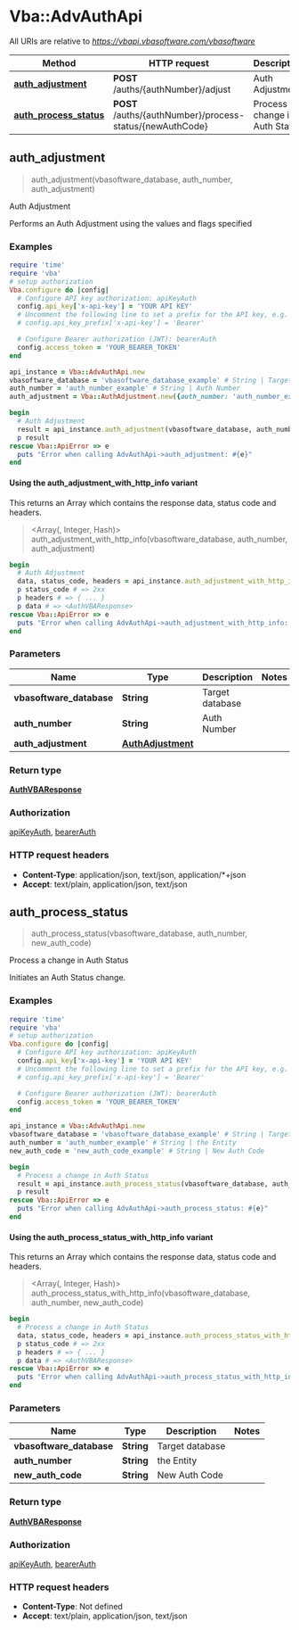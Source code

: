 # Vba::AdvAuthApi

All URIs are relative to *https://vbapi.vbasoftware.com/vbasoftware*

| Method | HTTP request | Description |
| ------ | ------------ | ----------- |
| [**auth_adjustment**](AdvAuthApi.md#auth_adjustment) | **POST** /auths/{authNumber}/adjust | Auth Adjustment |
| [**auth_process_status**](AdvAuthApi.md#auth_process_status) | **POST** /auths/{authNumber}/process-status/{newAuthCode} | Process a change in Auth Status |


## auth_adjustment

> <AuthVBAResponse> auth_adjustment(vbasoftware_database, auth_number, auth_adjustment)

Auth Adjustment

Performs an Auth Adjustment using the values and flags specified

### Examples

```ruby
require 'time'
require 'vba'
# setup authorization
Vba.configure do |config|
  # Configure API key authorization: apiKeyAuth
  config.api_key['x-api-key'] = 'YOUR API KEY'
  # Uncomment the following line to set a prefix for the API key, e.g. 'Bearer' (defaults to nil)
  # config.api_key_prefix['x-api-key'] = 'Bearer'

  # Configure Bearer authorization (JWT): bearerAuth
  config.access_token = 'YOUR_BEARER_TOKEN'
end

api_instance = Vba::AdvAuthApi.new
vbasoftware_database = 'vbasoftware_database_example' # String | Target database
auth_number = 'auth_number_example' # String | Auth Number
auth_adjustment = Vba::AuthAdjustment.new({auth_number: 'auth_number_example', recalc_ibnr: false, copy_proc_codes: false, copy_diag_codes: false}) # AuthAdjustment | 

begin
  # Auth Adjustment
  result = api_instance.auth_adjustment(vbasoftware_database, auth_number, auth_adjustment)
  p result
rescue Vba::ApiError => e
  puts "Error when calling AdvAuthApi->auth_adjustment: #{e}"
end
```

#### Using the auth_adjustment_with_http_info variant

This returns an Array which contains the response data, status code and headers.

> <Array(<AuthVBAResponse>, Integer, Hash)> auth_adjustment_with_http_info(vbasoftware_database, auth_number, auth_adjustment)

```ruby
begin
  # Auth Adjustment
  data, status_code, headers = api_instance.auth_adjustment_with_http_info(vbasoftware_database, auth_number, auth_adjustment)
  p status_code # => 2xx
  p headers # => { ... }
  p data # => <AuthVBAResponse>
rescue Vba::ApiError => e
  puts "Error when calling AdvAuthApi->auth_adjustment_with_http_info: #{e}"
end
```

### Parameters

| Name | Type | Description | Notes |
| ---- | ---- | ----------- | ----- |
| **vbasoftware_database** | **String** | Target database |  |
| **auth_number** | **String** | Auth Number |  |
| **auth_adjustment** | [**AuthAdjustment**](AuthAdjustment.md) |  |  |

### Return type

[**AuthVBAResponse**](AuthVBAResponse.md)

### Authorization

[apiKeyAuth](../README.md#apiKeyAuth), [bearerAuth](../README.md#bearerAuth)

### HTTP request headers

- **Content-Type**: application/json, text/json, application/*+json
- **Accept**: text/plain, application/json, text/json


## auth_process_status

> <AuthVBAResponse> auth_process_status(vbasoftware_database, auth_number, new_auth_code)

Process a change in Auth Status

Initiates an Auth Status change.

### Examples

```ruby
require 'time'
require 'vba'
# setup authorization
Vba.configure do |config|
  # Configure API key authorization: apiKeyAuth
  config.api_key['x-api-key'] = 'YOUR API KEY'
  # Uncomment the following line to set a prefix for the API key, e.g. 'Bearer' (defaults to nil)
  # config.api_key_prefix['x-api-key'] = 'Bearer'

  # Configure Bearer authorization (JWT): bearerAuth
  config.access_token = 'YOUR_BEARER_TOKEN'
end

api_instance = Vba::AdvAuthApi.new
vbasoftware_database = 'vbasoftware_database_example' # String | Target database
auth_number = 'auth_number_example' # String | the Entity
new_auth_code = 'new_auth_code_example' # String | New Auth Code

begin
  # Process a change in Auth Status
  result = api_instance.auth_process_status(vbasoftware_database, auth_number, new_auth_code)
  p result
rescue Vba::ApiError => e
  puts "Error when calling AdvAuthApi->auth_process_status: #{e}"
end
```

#### Using the auth_process_status_with_http_info variant

This returns an Array which contains the response data, status code and headers.

> <Array(<AuthVBAResponse>, Integer, Hash)> auth_process_status_with_http_info(vbasoftware_database, auth_number, new_auth_code)

```ruby
begin
  # Process a change in Auth Status
  data, status_code, headers = api_instance.auth_process_status_with_http_info(vbasoftware_database, auth_number, new_auth_code)
  p status_code # => 2xx
  p headers # => { ... }
  p data # => <AuthVBAResponse>
rescue Vba::ApiError => e
  puts "Error when calling AdvAuthApi->auth_process_status_with_http_info: #{e}"
end
```

### Parameters

| Name | Type | Description | Notes |
| ---- | ---- | ----------- | ----- |
| **vbasoftware_database** | **String** | Target database |  |
| **auth_number** | **String** | the Entity |  |
| **new_auth_code** | **String** | New Auth Code |  |

### Return type

[**AuthVBAResponse**](AuthVBAResponse.md)

### Authorization

[apiKeyAuth](../README.md#apiKeyAuth), [bearerAuth](../README.md#bearerAuth)

### HTTP request headers

- **Content-Type**: Not defined
- **Accept**: text/plain, application/json, text/json

